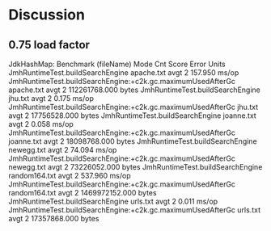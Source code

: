 # Discussion
## 0.75 load factor
JdkHashMap:
Benchmark (fileName) Mode Cnt Score Error Units
JmhRuntimeTest.buildSearchEngine apache.txt avgt 2 157.950 ms/op
JmhRuntimeTest.buildSearchEngine:+c2k.gc.maximumUsedAfterGc apache.txt avgt 2 112261768.000 bytes
JmhRuntimeTest.buildSearchEngine jhu.txt avgt 2 0.175 ms/op
JmhRuntimeTest.buildSearchEngine:+c2k.gc.maximumUsedAfterGc jhu.txt avgt 2 17756528.000 bytes
JmhRuntimeTest.buildSearchEngine joanne.txt avgt 2 0.058 ms/op
JmhRuntimeTest.buildSearchEngine:+c2k.gc.maximumUsedAfterGc joanne.txt avgt 2 18098768.000 bytes
JmhRuntimeTest.buildSearchEngine newegg.txt avgt 2 74.094 ms/op
JmhRuntimeTest.buildSearchEngine:+c2k.gc.maximumUsedAfterGc newegg.txt avgt 2 73226052.000 bytes
JmhRuntimeTest.buildSearchEngine random164.txt avgt 2 537.960 ms/op
JmhRuntimeTest.buildSearchEngine:+c2k.gc.maximumUsedAfterGc random164.txt avgt 2 1469972152.000 bytes
JmhRuntimeTest.buildSearchEngine urls.txt avgt 2 0.011 ms/op
JmhRuntimeTest.buildSearchEngine:+c2k.gc.maximumUsedAfterGc urls.txt avgt 2 17357868.000 bytes

